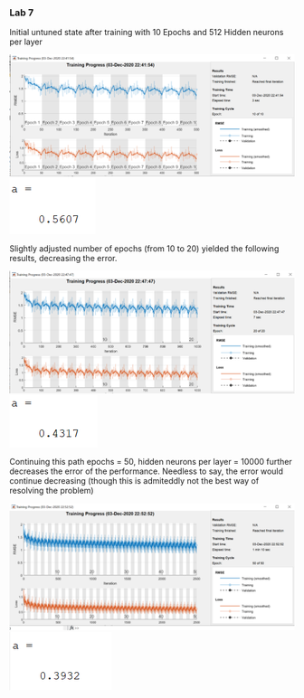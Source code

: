 ### Lab 7

Initial untuned state after training with 10 Epochs and 512 Hidden neurons per layer

![first training](/lab7/images/1.PNG)
![first error](/lab7/images/11.PNG)

Slightly adjusted number of epochs (from 10 to 20) yielded the following results, decreasing the error.

![second training](/lab7/images/2.PNG)
![second error](/lab7/images/22.PNG)

Continuing this path epochs = 50, hidden neurons per layer = 10000 further decreases the error of the performance.
Needless to say, the error would continue decreasing (though this is admiteddly not the best way of resolving the problem)

![third training](/lab7/images/3.PNG)
![third error](/lab7/images/33.PNG)
